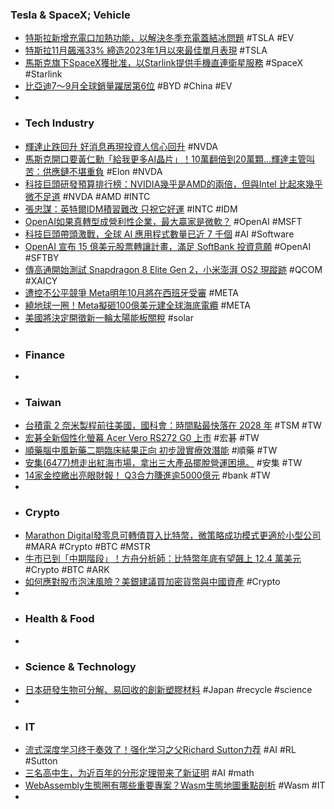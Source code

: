 ### Tesla & SpaceX; Vehicle
- [特斯拉新增充電口加熱功能，以解決冬季充電蓋結冰問題](https://www.inside.com.tw/article/36916-tesla-charging-port-heater-control) #TSLA #EV
- [特斯拉11月飆漲33% 締造2023年1月以來最佳單月表現](https://news.cnyes.com/news/id/5794317) #TSLA
- [馬斯克旗下SpaceX獲批准，以Starlink提供手機直連衛星服務](https://abmedia.io/spacex-receives-approval-for-starlink-cell-coverage) #SpaceX #Starlink
- [比亞迪7～9月全球銷量躍居第6位](https://zh.cn.nikkei.com/china/ccompany/57382-2024-11-29-09-04-40.html) #BYD #China #EV
-
- ### Tech Industry
- [輝達止跌回升 好消息再現投資人信心回升](https://news.cnyes.com/news/id/5794316) #NVDA
- [馬斯克開口要黃仁勳「給我更多AI晶片」！10萬翻倍到20萬顆...輝達主管叫苦：供應鏈不堪重負](https://tw.stock.yahoo.com/news/馬斯克開口要黃仁勳-給我更多ai晶片-10萬翻倍到20萬顆-輝達主管叫苦-供應鏈不堪重負-055100903.html) #Elon #NVDA
- [科技巨頭研發預算排行榜：NVIDIA幾乎是AMD的兩倍，但與Intel 比起來幾乎微不足道](https://www.techbang.com/posts/119833-tech-giants-rd-budget-rankings-nvidia-is-almost-twice-as-big) #NVDA #AMD #INTC
- [張忠謀：英特爾IDM積習難改 只祝它好運](https://news.cnyes.com/news/id/5794028) #INTC #IDM
- [OpenAI如果真轉型成營利性企業，最大贏家是微軟？](https://www.techbang.com/posts/118740-if-openai-becomes-a-for-profit-enterprise-the-biggest-winner) #OpenAI #MSFT
- [科技巨頭帶頭激戰，全球 AI 應用程式數量已近 7 千個](https://technews.tw/2024/11/29/tech-giants-intensify-ai-app-market-competition-with-new-launches/) #AI #Software
- [OpenAI 宣布 15 億美元股票轉讓計畫，滿足 SoftBank 投資意願](https://finance.technews.tw/2024/11/29/openai-softbank/) #OpenAI #SFTBY
- [傳高通開始測試 Snapdragon 8 Elite Gen 2，小米澎湃 OS2 現蹤跡](https://technews.tw/2024/11/30/qualcomm-snapdragon-8-elite-gen-2-rumors/) #QCOM #XAICY
- [遭控不公平競爭 Meta明年10月將在西班牙受審](https://news.cnyes.com/news/id/5794253) #META
- [繞地球一圈！Meta擬砸100億美元建全球海底電纜](https://news.cnyes.com/news/id/5794309) #META
- [美國將決定開徵新一輪太陽能板關稅](https://news.cnyes.com/news/id/5794231) #solar
-
- ### Finance
-
- ### Taiwan
- [台積電 2 奈米製程前往美國，國科會：時間點最快落在 2028 年](https://finance.technews.tw/2024/11/29/tsmcs-2nm-process-heads-to-the-united-states/) #TSM #TW
- [宏碁全新個性化螢幕 Acer Vero RS272 G0 上市](https://gnn.gamer.com.tw/detail.php?sn=277434) #宏碁 #TW
- [順藥腦中風新藥二期臨床結果正向 初步證實療效潛能](https://news.cnyes.com/news/id/5794137) #順藥 #TW
- [安集(6477)想走出紅海市場，拿出三大產品擺脫營運困境。](https://uanalyze.com.tw/articles/378658365) #安集 #TW
- [14家金控繳出亮眼財報！ Q3合力賺進逾5000億元](https://tw.news.yahoo.com/14家金控繳出亮眼財報-q3合力賺進逾5000億元-081544109.html) #bank #TW
-
- ### Crypto
- [Marathon Digital發零息可轉債買入比特幣，微策略成功模式更適於小型公司](https://abmedia.io/marathon-digital-purchases-more-btc-small-cap-companies-fikkiw-nucristrategts-lead) #MARA #Crypto #BTC #MSTR
- [牛市已到「中期階段」！方舟分析師：比特幣年底有望飆上 12.4 萬美元](https://blockcast.it/2024/11/29/bitcoin-could-hit-as-high-as-124k-before-year-end-according-to-ark-invest-analyst/) #Crypto #BTC #ARK
- [如何應對股市泡沫風險？美銀建議買加密貨幣與中國資產](https://news.cnyes.com/news/id/5794315) #Crypto
-
- ### Health & Food
-
- ### Science & Technology
- [日本研發生物可分解、易回收的創新塑膠材料](https://technews.tw/2024/11/29/how-riken-university-of-tokyos-dissolvable-plastic-works/) #Japan #recycle #science
-
- ### IT
- [流式深度学习终于奏效了！强化学习之父Richard Sutton力荐](https://www.jiqizhixin.com/articles/2024-11-29-7) #AI #RL #Sutton
- [三名高中生，为近百年的分形定理带来了新证明](https://www.jiqizhixin.com/articles/2024-11-30-4) #AI #math
- [WebAssembly生態圈有哪些重要專案？Wasm生態地圖重點剖析](https://www.ithome.com.tw/news/166267) #Wasm #IT
-